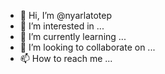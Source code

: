 - 👋 Hi, I’m @nyarlatotep
- 👀 I’m interested in ...
- 🌱 I’m currently learning ...
- 💞️ I’m looking to collaborate on ...
- 📫 How to reach me ...

<!---
nyarlatotep/nyarlatotep is a ✨ special ✨ repository because its `README.md` (this file) appears on your GitHub profile.
You can click the Preview link to take a look at your changes.
--->

